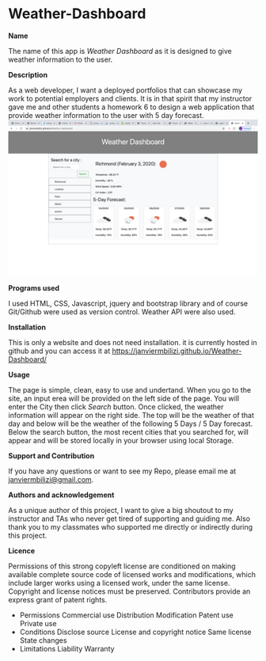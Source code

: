 # Weather-Dashboard

<strong> Name </strong>

The name of this app is <i>Weather Dashboard </i> as it is designed to give weather information to the user.

<strong>Description</strong>

As a web developer, I want a deployed portfolios that can showcase my work to potential employers and clients. It is in that spirit that my instructor gave me and other students a homework 6 to design a web application that provide weather information to the user with 5 day forecast.
<img src="./Screen Shot 2020-02-03 at 2.49.41 PM.png">

<strong>Programs used</strong>

I used HTML, CSS, Javascript, jquery and bootstrap library and of course Git/Github were used as version control. Weather API were also used.

<strong>Installation</strong>

This is only a website and does not need installation. it is currently hosted in github and you can access it at https://janviermbilizi.github.io/Weather-Dashboard/

<strong>Usage</strong>

The page is simple, clean, easy to use and undertand. When you go to the site, an input erea will be provided on the left side of the page. You will enter the City then click <i>Search</i> button. Once clicked, the weather information will appear on the right side. The top will be the weather of that day and below will be the weather of the following 5 Days / 5 Day forecast. Below the search button, the most recent cities that you searched for, will appear and will be stored locally in your browser using local Storage.

<strong>Support and Contribution</strong>

If you have any questions or want to see my Repo, please email me at janviermbilizi@gmail.com.

<strong>Authors and acknowledgement</strong>

As a unique author of this project, I want to give a big shoutout to my instructor and TAs who never get tired of supporting and guiding me. Also thank you to my classmates who supported me directly or indirectly during this project.

<strong>Licence</strong>

Permissions of this strong copyleft license are conditioned on making available complete source code of licensed works and modifications, which include larger works using a licensed work, under the same license. Copyright and license notices must be preserved. Contributors provide an express grant of patent rights.

- Permissions Commercial use Distribution Modification Patent use Private use
- Conditions Disclose source License and copyright notice Same license State changes
- Limitations Liability Warranty
